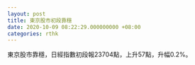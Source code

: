 ```yaml
---
layout: post
title: 東京股市初段靠穩
date: 2020-10-09 08:22:29.000000000 +08:00
categories: rthk
---
```


東京股市靠穩，日經指數初段報23704點，上升57點，升幅0.2%。
